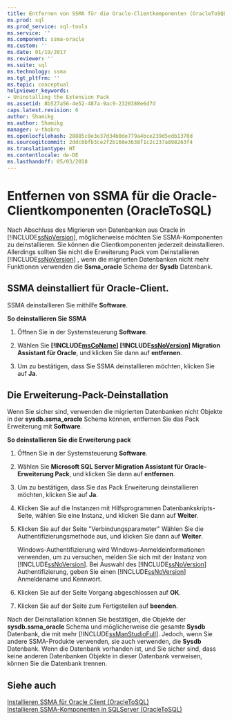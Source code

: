 ```yaml
---
title: Entfernen von SSMA für die Oracle-Clientkomponenten (OracleToSQL) | Microsoft Docs
ms.prod: sql
ms.prod_service: sql-tools
ms.service: ''
ms.component: ssma-oracle
ms.custom: ''
ms.date: 01/19/2017
ms.reviewer: ''
ms.suite: sql
ms.technology: ssma
ms.tgt_pltfrm: ''
ms.topic: conceptual
helpviewer_keywords:
- Uninstalling the Extension Pack
ms.assetid: 8b527a56-4e52-487a-9ac9-2320388e6d7d
caps.latest.revision: 6
author: Shamikg
ms.author: Shamikg
manager: v-thobro
ms.openlocfilehash: 28885c8e3e37d34b0de779a4bce239d5edb1370d
ms.sourcegitcommit: 2ddc0bfb3ce2f2b160e3638f1c2c237a898263f4
ms.translationtype: HT
ms.contentlocale: de-DE
ms.lasthandoff: 05/03/2018
---
```

# <a name="removing-ssma--for-oracle-components-oracletosql"></a>Entfernen von SSMA für die Oracle-Clientkomponenten (OracleToSQL)
Nach Abschluss des Migrieren von Datenbanken aus Oracle in [!INCLUDE[ssNoVersion](../../includes/ssnoversion_md.md)], möglicherweise möchten Sie SSMA-Komponenten zu deinstallieren. Sie können die Clientkomponenten jederzeit deinstallieren. Allerdings sollten Sie nicht die Erweiterung Pack vom Deinstallieren [!INCLUDE[ssNoVersion](../../includes/ssnoversion_md.md)] , wenn die migrierten Datenbanken nicht mehr Funktionen verwenden die **Ssma_oracle** Schema der **Sysdb** Datenbank.  
  
## <a name="uninstalling-the-ssma-for-oracle-client"></a>SSMA deinstalliert für Oracle-Client.  
SSMA deinstallieren Sie mithilfe **Software**.  
  
**So deinstallieren Sie SSMA**  
  
1.  Öffnen Sie in der Systemsteuerung **Software**.  
  
2.  Wählen Sie  **[!INCLUDE[msCoName](../../includes/msconame_md.md)] [!INCLUDE[ssNoVersion](../../includes/ssnoversion_md.md)] Migration Assistant für Oracle**, und klicken Sie dann auf **entfernen**.  
  
3.  Um zu bestätigen, dass Sie SSMA deinstallieren möchten, klicken Sie auf **Ja**.  
  
## <a name="uninstalling-the-extension-pack"></a>Die Erweiterung-Pack-Deinstallation  
Wenn Sie sicher sind, verwenden die migrierten Datenbanken nicht Objekte in der **sysdb.ssma_oracle** Schema können, entfernen Sie das Pack Erweiterung mit **Software**.  
  
**So deinstallieren Sie die Erweiterung pack**  
  
1.  Öffnen Sie in der Systemsteuerung **Software**.  
  
2.  Wählen Sie **Microsoft SQL Server Migration Assistant für Oracle-Erweiterung Pack**, und klicken Sie dann auf **entfernen**.  
  
3.  Um zu bestätigen, dass Sie das Pack Erweiterung deinstallieren möchten, klicken Sie auf **Ja**.  
  
4.  Klicken Sie auf die Instanzen mit Hilfsprogrammen Datenbankskripts-Seite, wählen Sie eine Instanz, und klicken Sie dann auf **Weiter**.  
  
5.  Klicken Sie auf der Seite "Verbindungsparameter" Wählen Sie die Authentifizierungsmethode aus, und klicken Sie dann auf **Weiter**.  
  
    Windows-Authentifizierung wird Windows-Anmeldeinformationen verwenden, um zu versuchen, melden Sie sich mit der Instanz von [!INCLUDE[ssNoVersion](../../includes/ssnoversion_md.md)]. Bei Auswahl des [!INCLUDE[ssNoVersion](../../includes/ssnoversion_md.md)] Authentifizierung, geben Sie einen [!INCLUDE[ssNoVersion](../../includes/ssnoversion_md.md)] Anmeldename und Kennwort.  
  
6.  Klicken Sie auf der Seite Vorgang abgeschlossen auf **OK**.  
  
7.  Klicken Sie auf der Seite zum Fertigstellen auf **beenden**.  
  
Nach der Deinstallation können Sie bestätigen, die Objekte der **sysdb.ssma_oracle** Schema und möglicherweise die gesamte **Sysdb** Datenbank, die mit mehr [!INCLUDE[ssManStudioFull](../../includes/ssmanstudiofull_md.md)]. Jedoch, wenn Sie andere SSMA-Produkte verwenden, sie auch verwenden, die **Sysdb** Datenbank. Wenn die Datenbank vorhanden ist, und Sie sicher sind, dass keine anderen Datenbanken Objekte in dieser Datenbank verweisen, können Sie die Datenbank trennen.  
  
## <a name="see-also"></a>Siehe auch  
[Installieren SSMA für Oracle Client &#40;OracleToSQL&#41;](../../ssma/oracle/installing-ssma-for-oracle-client-oracletosql.md)  
[Installieren SSMA-Komponenten in SQLServer &#40;OracleToSQL&#41;](../../ssma/oracle/installing-ssma-components-on-sql-server-oracletosql.md)  
  
